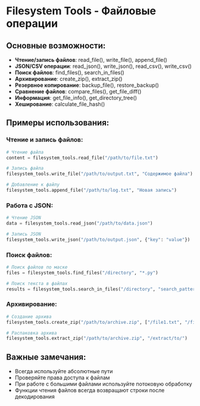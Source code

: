 # Filesystem Tools - Файловые операции

## Основные возможности:
- **Чтение/запись файлов**: read_file(), write_file(), append_file()
- **JSON/CSV операции**: read_json(), write_json(), read_csv(), write_csv()
- **Поиск файлов**: find_files(), search_in_files()
- **Архивирование**: create_zip(), extract_zip()
- **Резервное копирование**: backup_file(), restore_backup()
- **Сравнение файлов**: compare_files(), get_file_diff()
- **Информация**: get_file_info(), get_directory_tree()
- **Хеширование**: calculate_file_hash()

## Примеры использования:

### Чтение и запись файлов:
```python
# Чтение файла
content = filesystem_tools.read_file("/path/to/file.txt")

# Запись файла
filesystem_tools.write_file("/path/to/output.txt", "Содержимое файла")

# Добавление к файлу
filesystem_tools.append_file("/path/to/log.txt", "Новая запись")
```

### Работа с JSON:
```python
# Чтение JSON
data = filesystem_tools.read_json("/path/to/data.json")

# Запись JSON
filesystem_tools.write_json("/path/to/output.json", {"key": "value"})
```

### Поиск файлов:
```python
# Поиск файлов по маске
files = filesystem_tools.find_files("/directory", "*.py")

# Поиск текста в файлах
results = filesystem_tools.search_in_files("/directory", "search_pattern")
```

### Архивирование:
```python
# Создание архива
filesystem_tools.create_zip("/path/to/archive.zip", ["/file1.txt", "/file2.txt"])

# Распаковка архива
filesystem_tools.extract_zip("/path/to/archive.zip", "/extract/to/")
```

## Важные замечания:
- Всегда используйте абсолютные пути
- Проверяйте права доступа к файлам
- При работе с большими файлами используйте потоковую обработку
- Функции чтения файлов всегда возвращают строки после декодирования